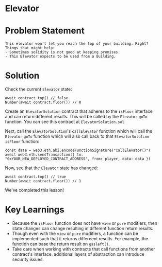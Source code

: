 # Elevator

# Problem Statement
```
This elevator won't let you reach the top of your building. Right?
Things that might help:
- Sometimes solidity is not good at keeping promises.
- This Elevator expects to be used from a Building.
```

# Solution
Check the current `Elevator` state:
```
await contract.top() // false
Number(await contract.floor()) // 0
```
Create an `ElevatorSolution` contract that adheres to the `isFloor` interface and can return different results. This will be called by the `Elevator` `goTo` function. You can see this contract at `ElevatorSolution.sol`.

Next, call the `ElevatorSolution`'s `callElevator` function which will call the `Elevator` `goTo` function which will also call back to that `ElevatorSolution` `isFloor` function:
```
const data = web3.eth.abi.encodeFunctionSignature("callElevator()")
await web3.eth.sendTransaction({ to: "0xYOUR_NEW_DEPLOYED_CONTRACT_ADDRESS", from: player, data: data })
```
Now, see that the `Elevator` state has changed:
```
await contract.top() // true
Number(await contract.floor()) // 1
```

We've completed this lesson!

# Key Learnings
- Because the `isFloor` function does not have `view` or `pure` modifiers, then state changes can change resulting in different function return results.
- Though even with the `view` or `pure` modifiers, a function can be implemented such that it returns differeent results. For example, the function can base the return result on `gasleft()`.
- Take care when working with contracts that call functions from another contract's interface. additional layers of abstraction can introduce security issues.
